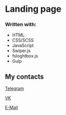 # Landing page

### Written with:

- HTML
- CSS/SCSS
- JavaScript
- Swiper.js
- fsloghtbox.js
- Gulp


## My contacts

[Telegram](https://t.me/vincvader)

[VK](https://vk.com/vincvader)

[E-Mail](mailto:vincvader@mail.ru)
